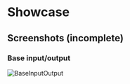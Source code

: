 # Showcase

## Screenshots (incomplete)
### Base input/output
![BaseInputOutput](https://raw.githubusercontent.com/UranosNetworkCreation/UranosNetworkCreaton/main/examples/baseOutputInput.png)